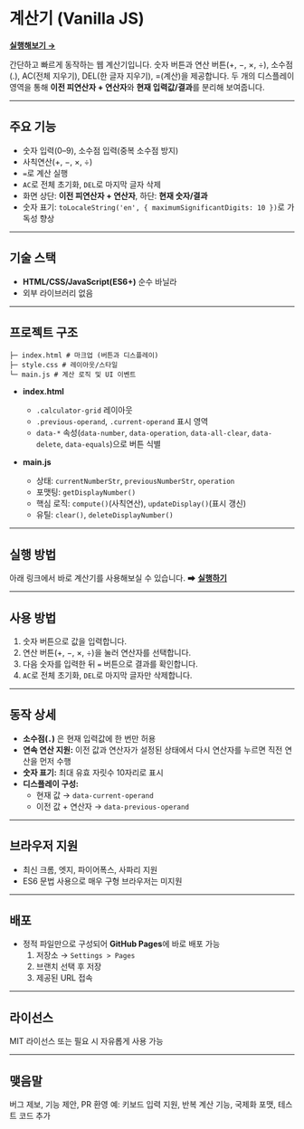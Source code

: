 # 계산기 (Vanilla JS)

[**실행해보기 →**](https://full-running.github.io/calculator/)

간단하고 빠르게 동작하는 웹 계산기입니다.
숫자 버튼과 연산 버튼(+, −, ×, ÷), 소수점(.), AC(전체 지우기), DEL(한 글자 지우기), =(계산)을 제공합니다.
두 개의 디스플레이 영역을 통해 **이전 피연산자 + 연산자**와 **현재 입력값/결과**를 분리해 보여줍니다.

---

## 주요 기능

-   숫자 입력(0–9), 소수점 입력(중복 소수점 방지)
-   사칙연산(+, −, ×, ÷)
-   `=`로 계산 실행
-   `AC`로 전체 초기화, `DEL`로 마지막 글자 삭제
-   화면 상단: **이전 피연산자 + 연산자**, 하단: **현재 숫자/결과**
-   숫자 표기: `toLocaleString('en', { maximumSignificantDigits: 10 })`로 가독성 향상

---

## 기술 스택

-   **HTML/CSS/JavaScript(ES6+)** 순수 바닐라
-   외부 라이브러리 없음

---

## 프로젝트 구조

```
├─ index.html # 마크업 (버튼과 디스플레이)
├─ style.css # 레이아웃/스타일
└─ main.js # 계산 로직 및 UI 이벤트
```

-   **index.html**

    -   `.calculator-grid` 레이아웃
    -   `.previous-operand`, `.current-operand` 표시 영역
    -   `data-*` 속성(`data-number`, `data-operation`, `data-all-clear`, `data-delete`, `data-equals`)으로 버튼 식별

-   **main.js**
    -   상태: `currentNumberStr`, `previousNumberStr`, `operation`
    -   포맷팅: `getDisplayNumber()`
    -   핵심 로직: `compute()`(사칙연산), `updateDisplay()`(표시 갱신)
    -   유틸: `clear()`, `deleteDisplayNumber()`

---

## 실행 방법

아래 링크에서 바로 계산기를 사용해보실 수 있습니다.
➡ **[실행하기](https://full-running.github.io/calculator/)**

---

## 사용 방법

1. 숫자 버튼으로 값을 입력합니다.
2. 연산 버튼(+, −, ×, ÷)을 눌러 연산자를 선택합니다.
3. 다음 숫자를 입력한 뒤 `=` 버튼으로 결과를 확인합니다.
4. `AC`로 전체 초기화, `DEL`로 마지막 글자만 삭제합니다.

---

## 동작 상세

-   **소수점(`.`)** 은 현재 입력값에 한 번만 허용
-   **연속 연산 지원:** 이전 값과 연산자가 설정된 상태에서 다시 연산자를 누르면 직전 연산을 먼저 수행
-   **숫자 표기:** 최대 유효 자릿수 10자리로 표시
-   **디스플레이 구성:**
    -   현재 값 → `data-current-operand`
    -   이전 값 + 연산자 → `data-previous-operand`

---

## 브라우저 지원

-   최신 크롬, 엣지, 파이어폭스, 사파리 지원
-   ES6 문법 사용으로 매우 구형 브라우저는 미지원

---

## 배포

-   정적 파일만으로 구성되어 **GitHub Pages**에 바로 배포 가능
    1. 저장소 → `Settings > Pages`
    2. 브랜치 선택 후 저장
    3. 제공된 URL 접속

---

## 라이선스

MIT 라이선스 또는 필요 시 자유롭게 사용 가능

---

## 맺음말

버그 제보, 기능 제안, PR 환영
예: 키보드 입력 지원, 반복 계산 기능, 국제화 포맷, 테스트 코드 추가
